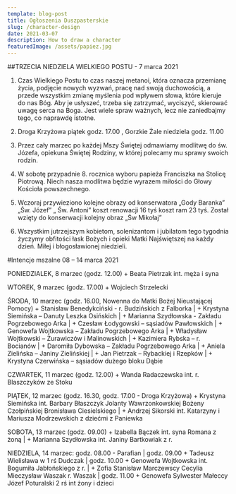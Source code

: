 ```yaml
---
template: blog-post
title: Ogłoszenia Duszpasterskie
slug: /character-design
date: 2021-03-07
description: How to draw a character
featuredImage: /assets/papiez.jpg
---
```

##TRZECIA NIEDZIELA WIELKIEGO POSTU  - 7 marca 2021

1. Czas Wielkiego Postu to czas naszej metanoi, która oznacza przemianę życia, podjęcie nowych wyzwań, pracę nad swoją duchowością, a przede wszystkim zmianę myślenia pod wpływem słowa, które kieruje do nas Bóg. Aby je usłyszeć, trzeba się zatrzymać, wyciszyć, skierować uwagę serca na Boga. Jest wiele spraw ważnych, lecz nie zaniedbajmy tego, co naprawdę istotne.

2. Droga Krzyżowa piątek godz. 17.00 , Gorzkie Żale niedziela godz. 11.00

3. Przez cały marzec po każdej Mszy Świętej odmawiamy modlitwę do św. Józefa, opiekuna Świętej Rodziny, w której polecamy mu sprawy swoich rodzin.

4. W sobotę przypadnie 8. rocznica wyboru papieża Franciszka na Stolicę Piotrową. Niech nasza modlitwa będzie wyrazem miłości do Głowy Kościoła powszechnego.

5. Wczoraj przywieziono kolejne obrazy od konserwatora „Gody Baranka” „Św. Józef” „ Św. Antoni” koszt renowacji 16 tyś koszt ram 23 tyś. Został wzięty do konserwacji kolejny obraz „Św Mikołaj”  

6. Wszystkim jutrzejszym kobietom, solenizantom i jubilatom tego tygodnia życzymy obfitości łask Bożych i opieki Matki Najświętszej na każdy dzień. Miłej i błogosławionej niedzieli.



#Intencje mszalne 08 – 14 marca  2021

PONIEDZIALEK, 8 marzec (godz. 12.00) + Beata Pietrzak int. męża i syna

WTOREK, 9 marzec (godz. 17.00) + Wojciech Strzelecki

ŚRODA, 10 marzec (godz. 16.00, Nowenna do Matki Bożej Nieustającej Pomocy) + Stanisław Benedykciński - r. Budzińskich z Falborka | + Krystyna Siemińska – Danuty Leszka Osińskich | + Marianna Szydłowska -  Zakładu Pogrzebowego Arka | + Czesław Łodygowski – sąsiadów Pawłowskich | + Genowefa Wojtkowska – Zakładu Pogrzebowego Arka | + Władysław Wojtkowski – Żurawiczów i Malinowskich | + Kazimiera Rybska – r. Bocianów | + Daromiła Dybowska – Zakładu Pogrzebowego Arka | + Aniela Zielińska – Janiny Zielińskiej | + Jan Pietrzak – Rybackiej i Rzepków | + Krystyna Czerwińska – sąsiadów dużego bloku Dąbie

CZWARTEK, 11 marzec (godz. 12.00) + Wanda Radaczewska int.  r. Blaszczyków ze Stoku

PIĄTEK, 12 marzec (godz. 16.30, godz. 17.00 - Droga Krzyżowa) + Krystyna Siemińska int. Barbary Błaszczyk Jolanty Wawrzonkowskiej Bożeny Czołpińskiej Bronisława Ciesielskiego | + Andrzej Sikorski int. Katarzyny i Mariusza Modrzewskich  z dziećmi z Paniewka  

SOBOTA, 13 marzec (godz. 09.00) + Izabella Bączek int. syna Romana z żoną | + Marianna Szydłowska int.  Janiny Bartkowiak z r.

NIEDZIELA, 14 marzec: godz. 08.00 - Parafian | godz. 09.00 + Tadeusz Wielisława w 1 rś Dudczak | godz. 10.00 + Genowefa Wojtkowska int.  Bogumiła Jabłońskiego z r. | + Zofia Stanisław Marczewscy Cecylia Mieczysław Waszak r. Waszak | godz. 11.00 + Genowefa Sylwester Małeccy Józef Poturalski 2 rś int żony i dzieci
 